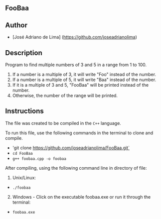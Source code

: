 ## FooBaa

## Author
 - [José Adriano de Lima] (https://github.com/joseadrianolima)
 
## Description
Program to find multiple numbers of 3 and 5 in a range from 1 to 100.
  1) If a number is a multiple of 3, it will write "Foo" instead of the number.
  2) If a number is a multiple of 5, it will write "Baa" instead of the number.
  3) If it is a multiple of 3 and 5, "FooBaa" will be printed instead of the number.
  4) Otherwise, the number of the range will be printed.
  
## Instructions

The file was created to be compiled in the `C++` language.

To run this file, use the following commands in the terminal to clone and compile.

- 'git clone https://github.com/joseadrianolima/FooBaa.git`
- `cd FooBaa`
- `g++ foobaa.cpp -o foobaa`
  
After compiling, using the following command line in directory of file:
1) Unix/Linux:
- `./foobaa`
    
2) Windows - Click on the executable foobaa.exe or run it through the terminal:
- `foobaa.exe`
  
